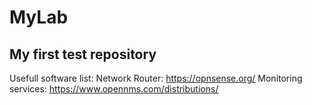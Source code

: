 # MyLab
My first test repository
----
Usefull software list:
Network Router: https://opnsense.org/
Monitoring services: https://www.opennms.com/distributions/



